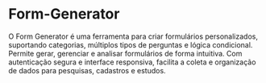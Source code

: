 # Form-Generator
O Form Generator é uma ferramenta para criar formulários personalizados, suportando categorias, múltiplos tipos de perguntas e lógica condicional. Permite gerar, gerenciar e analisar formulários de forma intuitiva. Com autenticação segura e interface responsiva, facilita a coleta e organização de dados para pesquisas, cadastros e estudos. 
